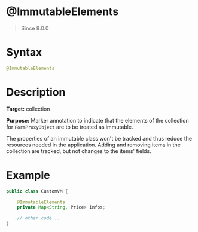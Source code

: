 # @ImmutableElements
> Since 8.0.0

Syntax
======

```java
@ImmutableElements
```

Description
===========

**Target:** collection

**Purpose:** Marker annotation to indicate that the elements of the collection for
 `FormProxyObject` are to be treated as immutable.

The properties of an immutable class won't be tracked and thus reduce the resources needed in the application.
Adding and removing items in the collection are tracked, but not changes to the items' fields.

Example
=======

```java
public class CustomVM {

    @ImmutableElements
    private Map<String, Price> infos;

    // other code...
}
```

